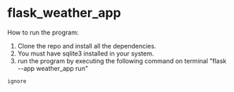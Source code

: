 # flask_weather_app
How to run the program:
1. Clone the repo and install all the dependencies.
2. You must have sqlite3 installed in your system.
3. run the program by executing the following command on terminal "flask --app weather_app run"

```
ignore
```
